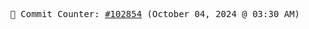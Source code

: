 <p align="center">
    <samp>
        📮 Commit Counter: <a href="https://github.com/Javascript-void0/Javascript-void0/commits/main">#102854</a> (October 04, 2024 @ 03:30 AM)
    </samp>
</p>